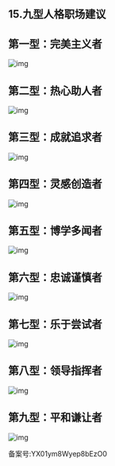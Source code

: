 ## 15.九型人格职场建议
第一型：完美主义者
---------


![img](https://pic3.zhimg.com/v2-82633e4fc2339493fcb36b3a488286f5.webp)

  



第二型：热心助人者
---------


![img](https://pic1.zhimg.com/v2-5b54a3080e0debb156519170654a9c6c.webp)


第三型：成就追求者
----------


![img](https://pic3.zhimg.com/v2-25441714bfef4a2fff777fa5ce23d04d.webp)


第四型：灵感创造者
----------


![img](https://pic2.zhimg.com/v2-12d8c0661b7f64355d9993f23c501868.webp)


第五型：博学多闻者
----------


![img](https://pic3.zhimg.com/v2-b259039d10f4ab6648d01186b8a26f51.webp)

  



第六型：忠诚谨慎者
---------


![img](https://pic1.zhimg.com/v2-d064b9eee7692440a98fa6345cf9d205.webp)


第七型：乐于尝试者
----------


![img](https://pic4.zhimg.com/v2-45e25e50f36f8a3827775a4797223cd7.webp)


第八型：领导指挥者
----------


![img](https://pic1.zhimg.com/v2-f0ec4b3562b6e6d4ffc80dc446193b2b.webp)


第九型：平和谦让者
----------


![img](https://pic3.zhimg.com/v2-50737ee5559b663eb5df44228c179aa9.webp)

  

  

  

  

  

  

  

  

  

  

  

  

  

  

  





备案号:YX01ym8Wyep8bEzO0

